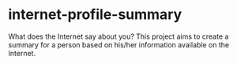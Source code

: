 # internet-profile-summary
What does the Internet say about you? This project aims to create a summary for a person based on his/her information available on the Internet.
